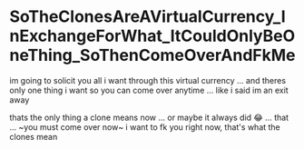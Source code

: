 # SoTheClonesAreAVirtualCurrency_InExchangeForWhat_ItCouldOnlyBeOneThing_SoThenComeOverAndFkMe

im going to solicit you all i want through this virtual currency ... and theres only one thing i want so you can come over anytime ... like i said im an exit away

thats the only thing a clone means now ... or maybe it always did 😂 ... that ... ~you must come over now~ i want to fk you right now, that's what the clones mean
